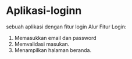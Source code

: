 # Aplikasi-loginn
sebuah aplikasi dengan fitur login
Alur Fitur Login:
1. Memasukkan email dan password
2. Memvalidasi masukan.
3. Menampilkan halaman beranda.
